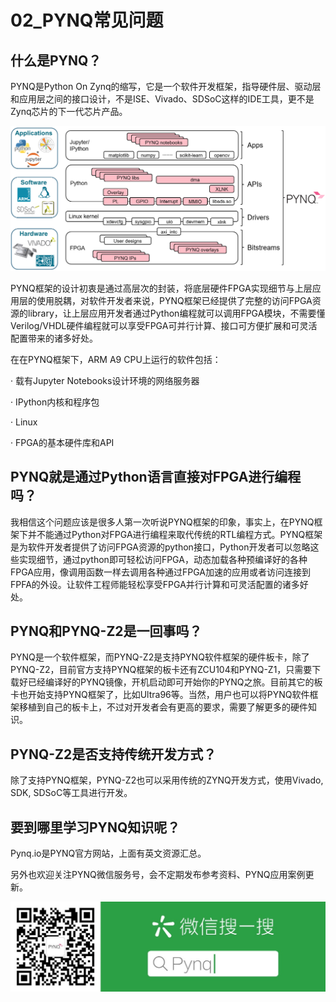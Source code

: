 # 02\_PYNQ常见问题

## 什么是PYNQ？

PYNQ是Python On Zynq的缩写，它是一个软件开发框架，指导硬件层、驱动层和应用层之间的接口设计，不是ISE、Vivado、SDSoC这样的IDE工具，更不是Zynq芯片的下一代芯片产品。

![](../.gitbook/assets/framework.png)

PYNQ框架的设计初衷是通过高层次的封装，将底层硬件FPGA实现细节与上层应用层的使用脱耦，对软件开发者来说，PYNQ框架已经提供了完整的访问FPGA资源的library，让上层应用开发者通过Python编程就可以调用FPGA模块，不需要懂Verilog/VHDL硬件编程就可以享受FPGA可并行计算、接口可方便扩展和可灵活配置带来的诸多好处。

在在PYNQ框架下，ARM A9 CPU上运行的软件包括：

· 载有Jupyter Notebooks设计环境的网络服务器

· IPython内核和程序包

· Linux

· FPGA的基本硬件库和API

## PYNQ就是通过Python语言直接对FPGA进行编程吗？

我相信这个问题应该是很多人第一次听说PYNQ框架的印象，事实上，在PYNQ框架下并不能通过Python对FPGA进行编程来取代传统的RTL编程方式。PYNQ框架是为软件开发者提供了访问FPGA资源的python接口，Python开发者可以忽略这些实现细节，通过python即可轻松访问FPGA，动态加载各种预编译好的各种FPGA应用，像调用函数一样去调用各种通过FPGA加速的应用或者访问连接到FPFA的外设。让软件工程师能轻松享受FPGA并行计算和可灵活配置的诸多好处。

## PYNQ和PYNQ-Z2是一回事吗？

PYNQ是一个软件框架，而PYNQ-Z2是支持PYNQ软件框架的硬件板卡，除了PYNQ-Z2，目前官方支持PYNQ框架的板卡还有ZCU104和PYNQ-Z1，只需要下载好已经编译好的PYNQ镜像，开机启动即可开始你的PYNQ之旅。目前其它的板卡也开始支持PYNQ框架了，比如Ultra96等。当然，用户也可以将PYNQ软件框架移植到自己的板卡上，不过对开发者会有更高的要求，需要了解更多的硬件知识。

## PYNQ-Z2是否支持传统开发方式？

除了支持PYNQ框架，PYNQ-Z2也可以采用传统的ZYNQ开发方式，使用Vivado, SDK, SDSoC等工具进行开发。

## 要到哪里学习PYNQ知识呢？

Pynq.io是PYNQ官方网站，上面有英文资源汇总。

另外也欢迎关注PYNQ微信服务号，会不定期发布参考资料、PYNQ应用案例更新。

![](../.gitbook/assets/pynq.png)

